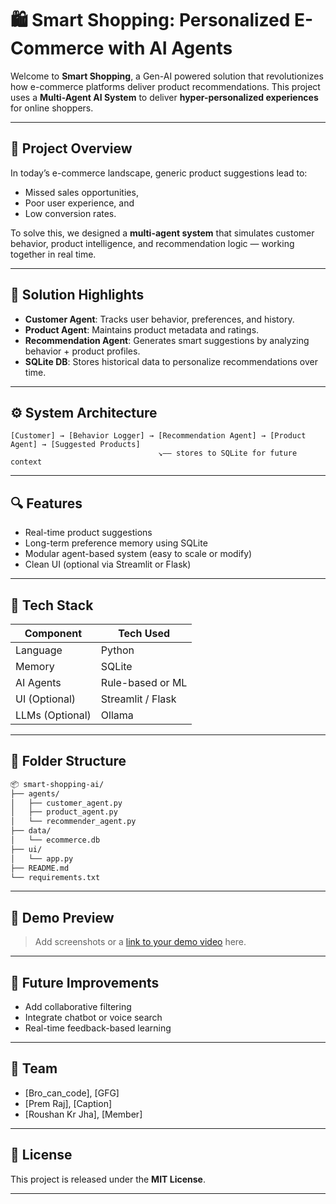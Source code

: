 
# 🛍️ Smart Shopping: Personalized E-Commerce with AI Agents

Welcome to **Smart Shopping**, a Gen-AI powered solution that revolutionizes how e-commerce platforms deliver product recommendations. This project uses a **Multi-Agent AI System** to deliver **hyper-personalized experiences** for online shoppers.

---

## 🚀 Project Overview

In today’s e-commerce landscape, generic product suggestions lead to:
- Missed sales opportunities,
- Poor user experience, and
- Low conversion rates.

To solve this, we designed a **multi-agent system** that simulates customer behavior, product intelligence, and recommendation logic — working together in real time.

---

## 🧠 Solution Highlights

- **Customer Agent**: Tracks user behavior, preferences, and history.
- **Product Agent**: Maintains product metadata and ratings.
- **Recommendation Agent**: Generates smart suggestions by analyzing behavior + product profiles.
- **SQLite DB**: Stores historical data to personalize recommendations over time.

---

## ⚙️ System Architecture

```text
[Customer] → [Behavior Logger] → [Recommendation Agent] → [Product Agent] → [Suggested Products]
                                 ↘—— stores to SQLite for future context
```

---

## 🔍 Features

- Real-time product suggestions
- Long-term preference memory using SQLite
- Modular agent-based system (easy to scale or modify)
- Clean UI (optional via Streamlit or Flask)

---

## 🧰 Tech Stack

| Component           | Tech Used         |
|---------------------|-------------------|
| Language            | Python            |
| Memory              | SQLite            |
| AI Agents           | Rule-based or ML  |
| UI (Optional)       | Streamlit / Flask |
| LLMs (Optional)     | Ollama            |

---

## 📁 Folder Structure

```bash
📦 smart-shopping-ai/
├── agents/
│   ├── customer_agent.py
│   ├── product_agent.py
│   └── recommender_agent.py
├── data/
│   └── ecommerce.db
├── ui/
│   └── app.py
├── README.md
└── requirements.txt
```

---

## 📸 Demo Preview

> Add screenshots or a [link to your demo video](#) here.

---

## 🔮 Future Improvements

- Add collaborative filtering
- Integrate chatbot or voice search
- Real-time feedback-based learning

---

## 👥 Team

- [Bro_can_code], [GFG]
- [Prem Raj], [Caption]
- [Roushan Kr Jha], [Member]

---

## 📄 License

This project is released under the **MIT License**.

---
